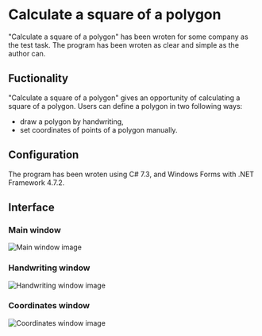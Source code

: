 # Calculate a square of a polygon
"Calculate a square of a polygon" has been wroten for some company as the test task. The program has been wroten as clear and simple as the author can.

## Fuctionality
"Calculate a square of a polygon" gives an opportunity of calculating a square of a polygon. Users can define a polygon in two following ways:
- draw a polygon by handwriting,
- set coordinates of points of a polygon manually.

## Configuration
The program has been wroten using C# 7.3, and Windows Forms with .NET Framework 4.7.2.

## Interface

### Main window
![Main window image](https://user-images.githubusercontent.com/70889685/138571977-e142601b-fdbb-4e9e-ba89-3ce8102ab244.png "Main window")

### Handwriting window
![Handwriting window image](https://icecube-eu-308.icedrive.io/download?p=NP8xgdJPj68J5z7jYrtp83JW8cYTHU6yrlsfe4JTbfvnmrq4octUEXXfi2AMKuUjK36FAjsw.tVbdeixx0Td4JG6kKSvKmh6b08Xc5IKbY37S9ecNRl2szan.voEHWxhZr88ysERqn_dACqzVhSUP2Y2k_QlQ4xcTYa9pliO7l7LGPhieUwycaa3y_7tXJJUvKNOe.KGpxrF5ex71nTEJO.v_MEwZOYOKPGARi3bgRs-)

### Coordinates window
![Coordinates window image](https://icecube-eu-304.icedrive.io/download?p=NP8xgdJPj68J5z7jYrtp83JW8cYTHU6yrlsfe4JTbfvttuUsZuyF7m6pkAyuB2FqK36FAjsw.tVbdeixx0Td4JG6kKSvKmh6b08Xc5IKbY07Uc9vguS2MOktpPoby9LYx9z7vGdAdDYnnydBI3JQ7Ec.SNURROUR5keoIT74Pn2NgHf3XlMeOSWYoRPT_UdL.v2986201HblqOTj9zNMVO.v_MEwZOYOKPGARi3bgRs-)
